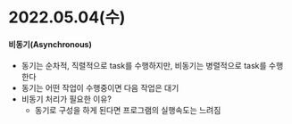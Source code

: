 # 2022.05.04(수)

#### 비동기(Asynchronous)
+ 동기는 순차적, 직렬적으로 task를 수행하지만, 비동기는 병렬적으로 task를 수행한다
+ 동기는 어떤 작업이 수행중이면 다음 작업은 대기
+ 비동기 처리가 필요한 이유?
    - 동기로 구성을 하게 된다면 프로그램의 실행속도는 느려짐